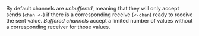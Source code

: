 By default channels are *unbuffered*, meaning that they will only accept sends (`chan <-`) if there is a corresponding receive (`<-chan`) ready to receive the sent value.
*Buffered channels* accept a limited number of values without a corresponding receiver for those values.
